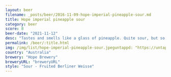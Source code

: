 ```yaml
---
layout: beer
filename: _posts/beer/2016-11-09-hope-imperial-pineapple-sour.md
title: Hope imperial pineapple sour
category: beer
score: 8
beer-date: "2021-11-12"
desc: "Tastes and smells like a glass of pineapple. Quite sour, but so is the fruit"
permalink: /beer/:title.html
img: /img/list/hope-imperial-pineapple-sour.jpeguntappd: "https://untappd.com/b/hope-brewery-imperial-pineapple-sour/3326606"
country: "Australia"
brewery: "Hope Brewery"
breweryURL: "breweryURL"
style: "Sour - Fruited Berliner Weisse"
---
```

